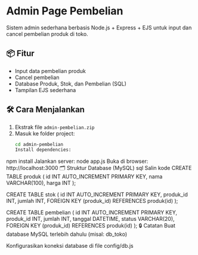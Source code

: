 # Admin Page Pembelian

Sistem admin sederhana berbasis Node.js + Express + EJS untuk input dan cancel pembelian produk di toko.

## 📦 Fitur
- Input data pembelian produk
- Cancel pembelian
- Database Produk, Stok, dan Pembelian (SQL)
- Tampilan EJS sederhana

## 🛠️ Cara Menjalankan
1. Ekstrak file `admin-pembelian.zip`
2. Masuk ke folder project:
   ```bash
   cd admin-pembelian
   Install dependencies:

npm install
Jalankan server:
node app.js
Buka di browser:
http://localhost:3000
🗂️ Struktur Database (MySQL)
sql
Salin kode
CREATE TABLE produk (
  id INT AUTO_INCREMENT PRIMARY KEY,
  nama VARCHAR(100),
  harga INT
);

CREATE TABLE stok (
  id INT AUTO_INCREMENT PRIMARY KEY,
  produk_id INT,
  jumlah INT,
  FOREIGN KEY (produk_id) REFERENCES produk(id)
);

CREATE TABLE pembelian (
  id INT AUTO_INCREMENT PRIMARY KEY,
  produk_id INT,
  jumlah INT,
  tanggal DATETIME,
  status VARCHAR(20),
  FOREIGN KEY (produk_id) REFERENCES produk(id)
);
🔒 Catatan
Buat database MySQL terlebih dahulu (misal: db_toko)

Konfigurasikan koneksi database di file config/db.js






